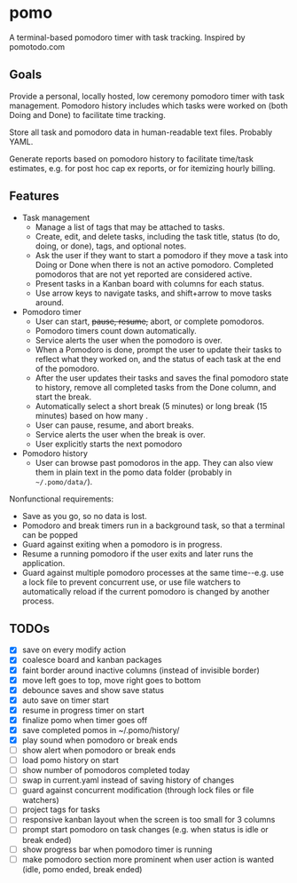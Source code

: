 # pomo

A terminal-based pomodoro timer with task tracking. Inspired by pomotodo.com

## Goals

Provide a personal, locally hosted, low ceremony pomodoro timer with task
management. Pomodoro history includes which tasks were worked on (both Doing and
Done) to facilitate time tracking.

Store all task and pomodoro data in human-readable text files. Probably YAML.

Generate reports based on pomodoro history to facilitate time/task estimates,
e.g. for post hoc cap ex reports, or for itemizing hourly billing.

## Features

* Task management
  * Manage a list of tags that may be attached to tasks.
  * Create, edit, and delete tasks, including the task title, status (to do,
    doing, or done), tags, and optional notes.
  * Ask the user if they want to start a pomodoro if they move a task into Doing
    or Done when there is not an active pomodoro. Completed pomodoros that are
    not yet reported are considered active.
  * Present tasks in a Kanban board with columns for each status.
  * Use arrow keys to navigate tasks, and shift+arrow to move tasks around.
* Pomodoro timer
  * User can start, ~~pause, resume,~~ abort, or complete pomodoros.
  * Pomodoro timers count down automatically.
  * Service alerts the user when the pomodoro is over.
  * When a Pomodoro is done, prompt the user to update their tasks to reflect
    what they worked on, and the status of each task at the end of the pomodoro.
  * After the user updates their tasks and saves the final pomodoro state to
    history, remove all completed tasks from the Done column, and start the
    break.
  * Automatically select a short break (5 minutes) or long break (15 minutes)
    based on how many .
  * User can pause, resume, and abort breaks.
  * Service alerts the user when the break is over.
  * User explicitly starts the next pomodoro 
* Pomodoro history
  * User can browse past pomodoros in the app. They can also view them in plain
    text in the pomo data folder (probably in `~/.pomo/data/`).

Nonfunctional requirements:

* Save as you go, so no data is lost.
* Pomodoro and break timers run in a background task, so that a terminal can be
  popped 
* Guard against exiting when a pomodoro is in progress.
* Resume a running pomodoro if the user exits and later runs the application.
* Guard against multiple pomodoro processes at the same time--e.g. use a lock
  file to prevent concurrent use, or use file watchers to automatically reload
  if the current pomodoro is changed by another process.

## TODOs

* [x] save on every modify action
* [x] coalesce board and kanban packages
* [x] faint border around inactive columns (instead of invisible border)
* [x] move left goes to top, move right goes to bottom
* [x] debounce saves and show save status
* [x] auto save on timer start
* [x] resume in progress timer on start
* [x] finalize pomo when timer goes off
* [x] save completed pomos in ~/.pomo/history/
* [x] play sound when pomodoro or break ends
* [ ] show alert when pomodoro or break ends
* [ ] load pomo history on start
* [ ] show number of pomodoros completed today
* [ ] swap in current.yaml instead of saving history of changes
* [ ] guard against concurrent modification (through lock files or file watchers)
* [ ] project tags for tasks
* [ ] responsive kanban layout when the screen is too small for 3 columns
* [ ] prompt start pomodoro on task changes (e.g. when status is idle or break ended)
* [ ] show progress bar when pomodoro timer is running
* [ ] make pomodoro section more prominent when user action is wanted (idle, pomo ended, break ended)
